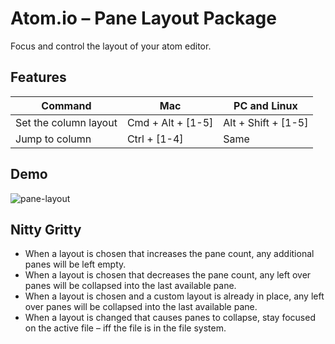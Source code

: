 # Atom.io – Pane Layout Package

Focus and control the layout of your atom editor.

## Features

| Command | Mac | PC and Linux |
| --- | --- | --- |
| Set the column layout | Cmd + Alt + [1-5] | Alt + Shift + [1-5] |
|	Jump to column | Ctrl + [1-4] | Same |

## Demo

![pane-layout](https://raw.github.com/chemoish/atom-pane-layout/master/demo.gif)

## Nitty Gritty

 - When a layout is chosen that increases the pane count, any additional panes will be left empty.
 - When a layout is chosen that decreases the pane count, any left over panes will be collapsed into the last available pane.
 - When a layout is chosen and a custom layout is already in place, any left over panes will be collapsed into the last available pane.
 - When a layout is changed that causes panes to collapse, stay focused on the active file – iff the file is in the file system.
